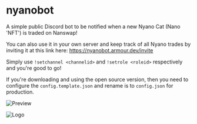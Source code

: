 # nyanobot
A simple public Discord bot to be notified when a new Nyano Cat (Nano 'NFT') is traded on Nanswap!

You can also use it in your own server and keep track of all Nyano trades by inviting it at this link here:
https://nyanobot.armour.dev/invite

Simply use `!setchannel <channelid>` and `!setrole <roleid>` respectively and you're good to go! 

If you're downloading and using the open source version, then you need to configure the `config.template.json` and rename is to `config.json` for production.

![Preview](https://media.discordapp.net/attachments/904261276899880970/1191681100297273455/image.png?ex=65a65282&is=6593dd82&hm=dd42f4b592aba676347115183c98f1fd97a39fd6056f2d9d62e372d01731abaa&=&format=webp&quality=lossless)

![Logo](https://media.discordapp.net/attachments/904261276899880970/1191611383624777750/91594f45-a8bf-4a25-b4fc-ce6e8e3f4034-min-removebg-preview.png?ex=65a61194&is=65939c94&hm=9ec3b2e0b6da147c1bcbc7e74e5c07ebbd82a845bafd4f1c8ea0bde6b4541138&=&format=webp&quality=lossless)
